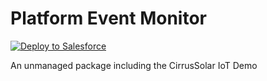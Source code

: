 Platform Event Monitor
=======


<a href="https://boiling-dawn-9130.herokuapp.com/?owner=kgowru&repo=CirrusSolar">
  <img alt="Deploy to Salesforce"
       src="https://raw.githubusercontent.com/afawcett/githubsfdeploy/master/src/main/webapp/resources/img/deploy.png">
</a>

An unmanaged package including the CirrusSolar IoT Demo
